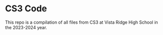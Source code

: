 # CS3 Code
This repo is a compilation of all files from CS3 at Vista Ridge High School in the 2023-2024 year. 

